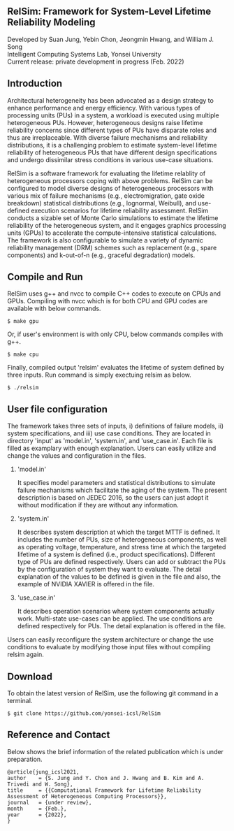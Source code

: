 ## RelSim: Framework for System-Level Lifetime Reliability Modeling
Developed by Suan Jung, Yebin Chon, Jeongmin Hwang, and William J. Song\
Intelligent Computing Systems Lab, Yonsei University\
Current release: private development in progress (Feb. 2022)

## Introduction
Architectural heterogeneity has been advocated as a design strategy to enhance performance and energy efficiency. 
With various types of processing units (PUs) in a system, a workload is executed using multiple heterogeneous PUs. 
However, heterogeneous designs raise lifetime reliability concerns since different types of PUs have disparate roles and thus are irreplaceable. 
With diverse failure mechanisms and reliability distributions, it is a challenging problem to estimate system-level lifetime reliability of heterogeneous PUs that have different design specifications and undergo dissimilar stress conditions in various use-case situations. 

RelSim is a software framework for evaluating the lifetime relablity of heterogeneous processors coping with above problems.
RelSim can be configured to model diverse designs of heterogeneous processors with various mix of failure mechanisms (e.g., electromigration, gate oxide breakdown)  statistical distributions (e.g., lognormal, Weibull),  and use-defined execution scenarios for lifetime reliability assessment. 
RelSim conducts a sizable set of Monte Carlo simulations to estimate the lifetime reliability of the heterogeneous system, and it engages graphics processing units (GPUs) to accelerate the compute-intensive statistical calculations. 
The framework is also configurable to simulate a variety of dynamic reliability management (DRM) schemes such as replacement (e.g., spare components) and k-out-of-n (e.g., graceful degradation) models.

## Compile and Run
RelSim uses g++ and nvcc to compile C++ codes to execute on CPUs and GPUs. 
Compiling with nvcc which is for both CPU and GPU codes are available with below commands. 

	$ make gpu

Or, if user's environment is with only CPU, below commands compiles with g++.

	$ make cpu

Finally, compiled output 'relsim' evaluates the lifetime of system defined by three inputs. Run command is simply exectuing relsim as below. 
	
	$ ./relsim

## User file configuration
The framework takes three sets of inputs, i) definitions of failure models, ii) system specifications, and iii) use case conditions. 
They are located in directory 'input' as 'model.in', 'system.in', and 'use_case.in'. Each file is filled as examplary with enough explanation. 
Users can easily utilize and change the values and configuration in the files. 

1. 'model.in' 

	It specifies model parameters and statistical distributions to simulate failure mechanisms which facilitate the aging of the system. The present description is based on JEDEC 2016, so the users can just adopt it without modification if they are without any information. 

2. 'system.in' 

	It describes system description at which the target MTTF is defined. It includes the number of PUs, size of heterogeneous components, as well as operating voltage, temperature, and stress time at which the targeted lifetime of a system is defined (i.e., product specifications). Different type of PUs are defined respectively. Users can add or subtract the PUs by the configuration of system they want to evaluate. The detail explanation of the values to be defined is given in the file and also, the example of NVIDIA XAVIER is offered in the file. 

3. 'use_case.in' 

	It describes operation scenarios where system components actually work. Multi-state use-cases can be applied. The use conditions are defined respectively for PUs. The detail explanation is offered in the file. 

Users can easily reconfigure the system architecture or change the use conditions to evaluate by modifying those input files without compiling relsim again. 

## Download
To obtain the latest version of RelSim, use the following git command in a terminal.

	$ git clone https://github.com/yonsei-icsl/RelSim

## Reference and Contact
Below shows the brief information of the related publication which is under preparation. 

	@article{jung_icsl2021,
    author    = {S. Jung and Y. Chon and J. Hwang and B. Kim and A. Trivedi and W. Song},
    title     = {{Computational Framework for Lifetime Reliability Assessment of Heterogeneous Computing Processors}},
    journal   = {under review},
    month     = {Feb.},
    year      = {2022},
	}

